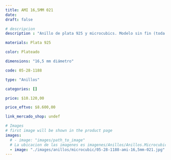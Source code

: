 ```yaml
---
title: AMI 16,5MM 021
date: 
draft: false

# descripcion
description : "Anillo de plata 925 y microcubics. Modelo sin fin (toda la vuelta completa del anillo con microcubics)."

materials: Plata 925

color: Plateado

dimensions: "16,5 mm diámetro"

code: 05-28-1188

type: "Anillos"

categories: []

price: $10.120,00

price_eftvo: $8.600,00

link_mercado_shop: undef

# Images
# first image will be shown in the product page
images:
  # - image: "images/path_to_image"
  # La ubicacion de las imagenes es imagenes/Anillos/Anillos.Microcubic/05-28-1188-ami-16,5mm-021
  - image: "./images/anillos/microcubic/05-28-1188-ami-16,5mm-021.jpg"
---
```

